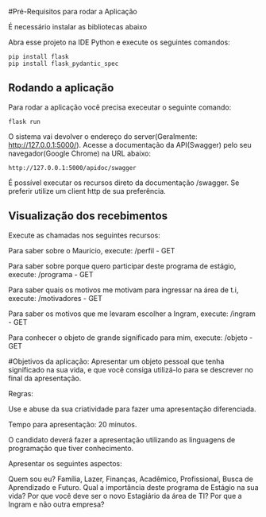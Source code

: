 #Pré-Requisitos para rodar a Aplicação

É necessário instalar as bibliotecas abaixo

Abra esse projeto na IDE Python e execute os seguintes comandos:
```
pip install flask
pip install flask_pydantic_spec 
```

## Rodando a aplicação

Para rodar a aplicação você precisa execeutar o seguinte comando: 

```
flask run
```

O sistema vai devolver o endereço do server(Geralmente: http://127.0.0.1:5000/).
Acesse a documentação da API(Swagger) pelo seu navegador(Google Chrome) na URL abaixo:

```
http://127.0.0.1:5000/apidoc/swagger
```
É possível executar os recursos direto da documentação /swagger. 
Se preferir utilize um client http de sua preferência.

## Visualização dos recebimentos

Execute as chamadas nos seguintes recursos:

Para saber sobre o Maurício, execute:
/perfil - GET

Para saber sobre porque quero participar deste programa de estágio, execute:
/programa - GET

Para saber quais os motivos me motivam para ingressar na área de t.i, execute:
/motivadores - GET

Para saber os motivos que me levaram escolher a Ingram, execute:
/ingram - GET

Para conhecer o objeto de grande significado para mim, execute:
/objeto - GET



#Objetivos da aplicação:
Apresentar um objeto pessoal que tenha significado na sua vida,
e que você consiga utilizá-lo para se descrever no final da apresentação.

Regras:

Use e abuse da sua criatividade para fazer uma apresentação diferenciada.

Tempo para apresentação: 20 minutos.

O candidato deverá fazer a apresentação utilizando as linguagens de programação que tiver conhecimento.

Apresentar os seguintes aspectos:

Quem sou eu?
Família, Lazer, Finanças, Acadêmico,  Profissional, Busca de Aprendizado e Futuro.
Qual a importância deste programa de Estágio na sua vida?
Por que você deve ser o novo Estagiário da área de TI?
Por que a Ingram e não outra empresa?

